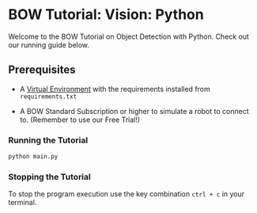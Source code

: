 # BOW Tutorial: Vision: Python 

Welcome to the BOW Tutorial on Object Detection with Python. Check out our running guide below.

## Prerequisites

- A [Virtual Environment](https://docs.bow.software/tutorials/tutorial_resources/python/venv) with the requirements installed from `requirements.txt`

- A BOW Standard Subscription or higher to simulate a robot to connect to. (Remember to use our Free Trial!)

### Running the Tutorial

```bash
python main.py
```

### Stopping the Tutorial

To stop the program execution use the key combination `ctrl + c` in your terminal.